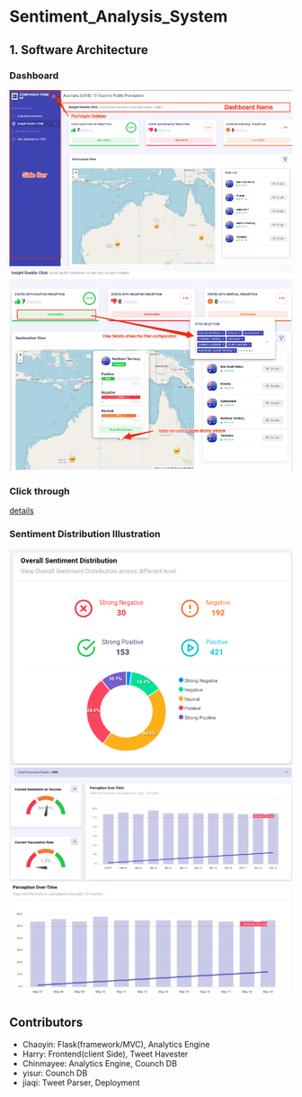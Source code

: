 # Sentiment_Analysis_System

## 1. Software Architecture

### Dashboard
![Dashboard Layout](./drawings/dashboard_layout.png)
![Dashboard Layout](./drawings/interactive_dashboard.png)

### Click through
[details](./drawings/application_screenshots/Insight_doubleclick/COMP90024_Team_64.png)

### Sentiment Distribution Illustration
![distribution](./drawings/application_screenshots/Insigtht_Overview/Sentiment_distribution.png)
![distribution over time](./drawings/application_screenshots/Insigtht_Overview/Sentiment_vs_vaccination.png)
![](./drawings/application_screenshots/Insigtht_Overview/time_series_sentiment.png)



## Contributors

- Chaoyin: Flask(framework/MVC), Analytics Engine 
- Harry: Frontend(client Side), Tweet Havester
- Chinmayee: Analytics Engine, Counch DB
- yisur: Counch DB
- jiaqi: Tweet Parser, Deployment
